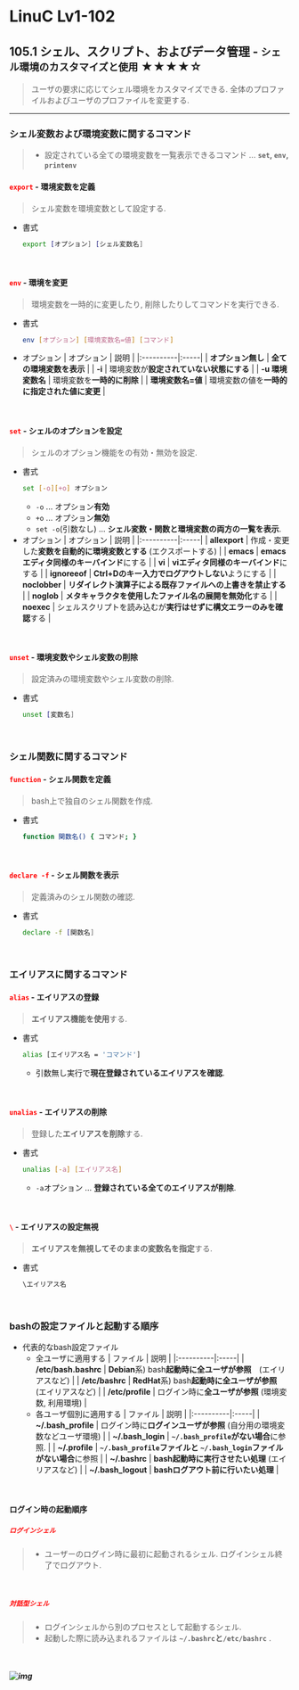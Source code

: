 # LinuC Lv1-102
## 105.1 シェル、スクリプト、およびデータ管理 - `シェル環境のカスタマイズと使用` ★★★★☆
> ユーザの要求に応じてシェル環境をカスタマイズできる. 全体のプロファイルおよびユーザのプロファイルを変更する.
---
### シェル変数および環境変数に関するコマンド
>- 設定されている全ての環境変数を一覧表示できるコマンド ... **`set`, `env`, `printenv`**
#### <span style="color: red; ">**`export`**</span> - 環境変数を定義
> シェル変数を環境変数として設定する.
- 書式
    ```sh
    export [オプション] [シェル変数名]
    ```

</br>

#### <span style="color: red; ">**`env`**</span> - 環境を変更
> 環境変数を一時的に変更したり, 削除したりしてコマンドを実行できる.
- 書式
    ```sh
    env [オプション] [環境変数名=値] [コマンド]
    ```
- オプション
    | オプション | 説明 |
    |:----------|:-----|
    | **オプション無し** | **全ての環境変数を表示** |
    | **-i** | 環境変数が**設定されていない状態にする** |
    | **-u 環境変数名** | 環境変数を**一時的に削除** |
    | **環境変数名=値** | 環境変数の値を**一時的に指定された値に変更** |

</br>

#### <span style="color: red; ">**`set`**</span> - シェルのオプションを設定
> シェルのオプション機能をの有効・無効を設定.
- 書式
    ```sh
    set [-o][+o] オプション
    ```
    - `-o` ... オプション**有効**
    - `+o` ... オプション**無効**
    - `set -o`(引数なし) ... **シェル変数・関数と環境変数の両方の一覧を表示**.
- オプション
    | オプション | 説明 |
    |:----------|:-----|
    | **allexport**	| 作成・変更した**変数を自動的に環境変数とする** (エクスポートする) |
    | **emacs**	| **emacsエディタ同様のキーバインド**にする |
    | **vi** | **viエディタ同様のキーバインド**にする |
    | **ignoreeof**	| **Ctrl+Dのキー入力でログアウトしない**ようにする |
    | **noclobber** | **リダイレクト演算子による既存ファイルへの上書きを禁止する** |
    | **noglob** | **メタキャラクタを使用したファイル名の展開を無効化**する |
    | **noexec** | シェルスクリプトを読み込むが**実行はせずに構文エラーのみを確認**する |

</br>

#### <span style="color: red; ">**`unset`**</span> - 環境変数やシェル変数の削除
> 設定済みの環境変数やシェル変数の削除.
- 書式
    ```sh
    unset [変数名]
    ```

</br>

### シェル関数に関するコマンド
#### <span style="color: red; ">**`function`**</span> - シェル関数を定義
> bash上で独自のシェル関数を作成.
- 書式
    ```sh
    function 関数名() { コマンド; }
    ```

</br>

#### <span style="color: red; ">**`declare -f`**</span> - シェル関数を表示
> 定義済みのシェル関数の確認.
- 書式
    ```sh
    declare -f [関数名]
    ```

</br>

### エイリアスに関するコマンド
#### <span style="color: red; ">**`alias`**</span> - エイリアスの登録
> **エイリアス機能を使用**する.
- 書式
    ```sh
    alias [エイリアス名 = 'コマンド']
    ```
    - 引数無し実行で**現在登録されているエイリアスを確認**.

</br>

#### <span style="color: red; ">**`unalias`**</span> - エイリアスの削除
> 登録した**エイリアスを削除**する.
- 書式
    ```sh
    unalias [-a] [エイリアス名]
    ```
    - `-a`オプション ... **登録されている全てのエイリアスが削除**.

</br>

#### <span style="color: red; ">**`\`**</span> - エイリアスの設定無視
> **エイリアスを無視してそのままの変数名を指定**する.
- 書式
    ```sh
    \エイリアス名
    ```

</br>

### bashの設定ファイルと起動する順序
- 代表的なbash設定ファイル
    - 全ユーザに適用する
        | ファイル | 説明 |
        |:----------|:-----|
        | **/etc/bash.bashrc** | **Debian**系) bash**起動時に全ユーザが参照**　(エイリアスなど) |
        | **/etc/bashrc** | **RedHat**系) bash**起動時に全ユーザが参照**　(エイリアスなど) |
        | **/etc/profile** | ログイン時に**全ユーザが参照** (環境変数, 利用環境) |
    - 各ユーザ個別に適用する
        | ファイル | 説明 |
        |:----------|:-----|
        | **~/.bash_profile** | ログイン時に**ログインユーザが参照** (自分用の環境変数などユーザ環境) |
        | **~/.bash_login** | **`~/.bash_profile`がない場合**に参照. |
        | **~/.profile** | **`~/.bash_profile`ファイルと `~/.bash_login`ファイルがない場合**に参照 |
        | **~/.bashrc** | **bash起動時に実行させたい処理** (エイリアスなど) |
        | **~/.bash_logout** | **bashログアウト前に行いたい処理** |

</br>

#### ログイン時の起動順序
##### <span style="color: red; ">**`ログインシェル`**</span>
>- ユーザーのログイン時に最初に起動されるシェル. ログインシェル終了でログアウト.

</br>

##### <span style="color: red; ">**`対話型シェル`**</span>
>- ログインシェルから別のプロセスとして起動するシェル.
>- 起動した際に読み込まれるファイルは **`~/.bashrc`と`/etc/bashrc`** .

</br>

##### ![img](https://www.infraeye.com/study/gif/lpic43.gif)